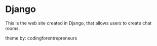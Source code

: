 # Django

This is the web site created in Django, that allows users to create chat rooms.




theme by: codingforentrepreneurs

